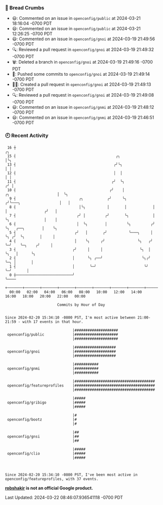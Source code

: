 ### 🍞 Bread Crumbs

 * 😃: Commented on an issue in `openconfig/public` at 2024-03-21 18:16:04 -0700 PDT
 * 😃: Commented on an issue in `openconfig/public` at 2024-03-21 12:26:25 -0700 PDT
 * 😃: Commented on an issue in `openconfig/gnoi` at 2024-03-19 21:49:56 -0700 PDT
 * 🔍: Reviewed a pull request in  `openconfig/gnoi` at 2024-03-19 21:49:32 -0700 PDT
 * 🗑: Deleted a branch in `openconfig/gnoi` at 2024-03-19 21:49:16 -0700 PDT
 * 🚢: Pushed some commits to `openconfig/gnoi` at 2024-03-19 21:49:14 -0700 PDT
 * ✍🏼: Created a pull request in `openconfig/gnoi` at 2024-03-19 21:49:13 -0700 PDT
 * 🔍: Reviewed a pull request in  `openconfig/gnoi` at 2024-03-19 21:49:08 -0700 PDT
 * 😃: Commented on an issue in `openconfig/gnmi` at 2024-03-19 21:48:12 -0700 PDT
 * 😃: Commented on an issue in `openconfig/gnmi` at 2024-03-19 21:46:51 -0700 PDT

### 🕘 Recent Activity
```
 16 ┼                                                                                         ╭╮
 15 ┤                                              ╭╮                                         │╰╮
 13 ┤                                             ╭╯╰╮                                        │ │
 12 ┤                                             │  │                                        │ │
 11 ┤                                            ╭╯  ╰╮                                      ╭╯ │
 10 ┤                                           ╭╯    │              ╭╮                      │  ╰╮
  9 ┤                             ╭╮           ╭╯     ╰╮            ╭╯╰───╮                  │   │
  8 ┤                             │╰╮          │       │            │     │                 ╭╯   │
  7 ┤                            ╭╯ │         ╭╯       ╰╮           │     ╰╮                │    │
  6 ┤                            │  ╰╮        │         ╰╮         ╭╯      ╰╮   ╭──╮        │    ╰╮
  5 ┤                           ╭╯   │       ╭╯          ╰───╮     │        ╰╮ ╭╯  ╰╮       │     │
  4 ┤                           │    ╰╮     ╭╯               ╰╮   ╭╯         ╰─╯    ╰─╮    ╭╯     │
  3 ┤                          ╭╯     │     │                 ╰╮  │                   ╰╮   │      ╰╮
  2 ┤                          │      ╰╮ ╭──╯                  ╰╮╭╯                    ╰─╮ │       │
  1 ┤                          │       ╰─╯                      ╰╯                       ╰─╯       │
  0 ┼──────────────────────────╯                                                                   ╰────
    +───────+───────+───────+───────+───────+───────+───────+───────+───────+───────+───────+───────+────
  00:00   02:00   04:00   06:00   08:00   10:00   12:00   14:00   16:00   18:00   20:00   22:00   00:00   

						Commits by Hour of Day


Since 2024-02-20 15:34:10 -0800 PST, I'm most active between 21:00-21:59 - with 17 events in that hour.

```



```
                               |####################
 openconfig/public             |####################
                               |####################

                               |###################
 openconfig/gnoi               |###################
                               |###################

                               |###########
 openconfig/gnmi               |###########
                               |###########

                               |#####################################
 openconfig/featureprofiles    |#####################################
                               |#####################################

                               |#####
 openconfig/gribigo            |#####
                               |#####

                               |#
 openconfig/bootz              |#
                               |#

                               |##
 openconfig/gnsi               |##
                               |##

                               |#####
 openconfig/clio               |#####
                               |#####



Since 2024-02-20 15:34:10 -0800 PST, I've been most active in openconfig/featureprofiles, with 37 events.

```
**[robshakir](mailto:robjs@google.com) is not an official Google product.**  


Last Updated: 2024-03-22 08:46:07.936541118 -0700 PDT
